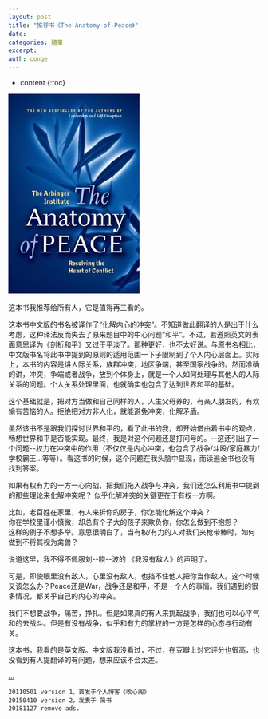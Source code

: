 ```yaml
---
layout: post
title: "推荐书《The-Anatomy-of-Peace》"
date:
categories: 隨筆
excerpt:
auth: conge
---
```

* content
{:toc}

![封面](/assets/images/隨筆/118382-e3f95fd3f8fc4a83.jpg)

这本书我推荐给所有人，它是值得再三看的。

这本书中文版的书名被译作了“化解内心的冲突”。不知道做此翻译的人是出于什么考虑，这种译法反而失去了原来题目中的中心问题“和平”。不过，若遵照英文的表面意思译为《剖析和平》又过于平淡了。那种更好，也不太好说。与原书名相比，中文版书名将此书中提到的原则的适用范围一下子限制到了个人内心层面上。实际上，本书的内容是讲人际关系，族群冲突，地区争端，甚至国家战争的。然而准确的讲，冲突，争端或者战争，放到个体身上，就是一个人如何处理与其他人的人际关系的问题。个人关系处理里面，也就确实也包含了达到世界和平的基础。

这个基础就是，把对方当做和自己同样的人，人生父母养的，有亲人朋友的，有欢愉有苦恼的人。拒绝把对方非人化，就能避免冲突，化解矛盾。

虽然该书不是跟我们探讨世界和平的，看了此书的我，却开始借由着书中的观点，畅想世界和平是否能实现。最终，我是对这个问题还是打问号的。--这还引出了一个问题--权力在冲突中的作用（不仅仅是内心冲突，也包含了战争/斗殴/家庭暴力/学校霸王...等等）。看这书的时候，这个问题在我头脑中显现，而读遍全书也没有找到答案。

如果有权有力的一方一心向战，把我们拖入战争与冲突，我们还怎么利用书中提到的那些理论来化解冲突呢？ 似乎化解冲突的关键更在于有权一方啊。

比如，老百姓在家里，有人来拆你的房子，你怎能化解这个冲突？  
你在学校里谨小慎微，却总有个子大的孩子来欺负你，你怎么做到不抱怨？  
这样的例子不想多举。意思很明白了，当有权/有力的人对我们夹枪带棒时，如何做到不将其视为禽兽？

说道这里，我不得不佩服刘--晓--波的 《我没有敌人》的声明了。

可是，即使眼里没有敌人，心里没有敌人，也挡不住他人把你当作敌人。这个时候又该怎么办？Peace还是War，战争还是和平，不是一个人的事情。我们遇到的很多情况，都关乎自己的内心的冲突。

我们不想要战争，痛苦，挣扎。但是如果真的有人来挑起战争，我们也可以心平气和的去战斗。但是有没有战争，似乎和有力的掌权的一方是怎样的心态与行动有关。

这本书，我看的是英文版。中文版我没看过，不过，在豆瓣上对它评分也很高，也没看到有人提翻译的有问题，想来应该不会太差。

[...](http://psychattic.blogspot.com/2011/05/anatomy-of-peace.html)

```
20110501 version 1，首发于个人博客《收心阁》
20150410 version 2，发表于 简书
20181127 remove ads.
```

